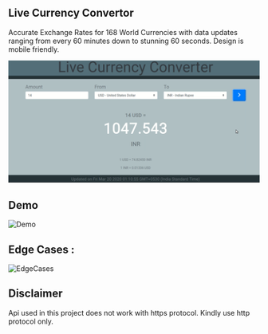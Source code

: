 ## Live Currency Convertor

Accurate Exchange Rates for 168 World Currencies with data updates ranging from every 60 minutes down to stunning 60 seconds.
Design is mobile friendly.

![Home Page](https://github.com/lalitsheoran/p-projects/blob/master/CurrencyConvertor/resources/live.png)

## Demo

![Demo](https://i.imgur.com/Q0Vbdl2.gif)

## Edge Cases :

![EdgeCases](https://i.imgur.com/mIscLyI.gif)

## Disclaimer

Api used in this project does not work with https protocol. Kindly use http protocol only.

